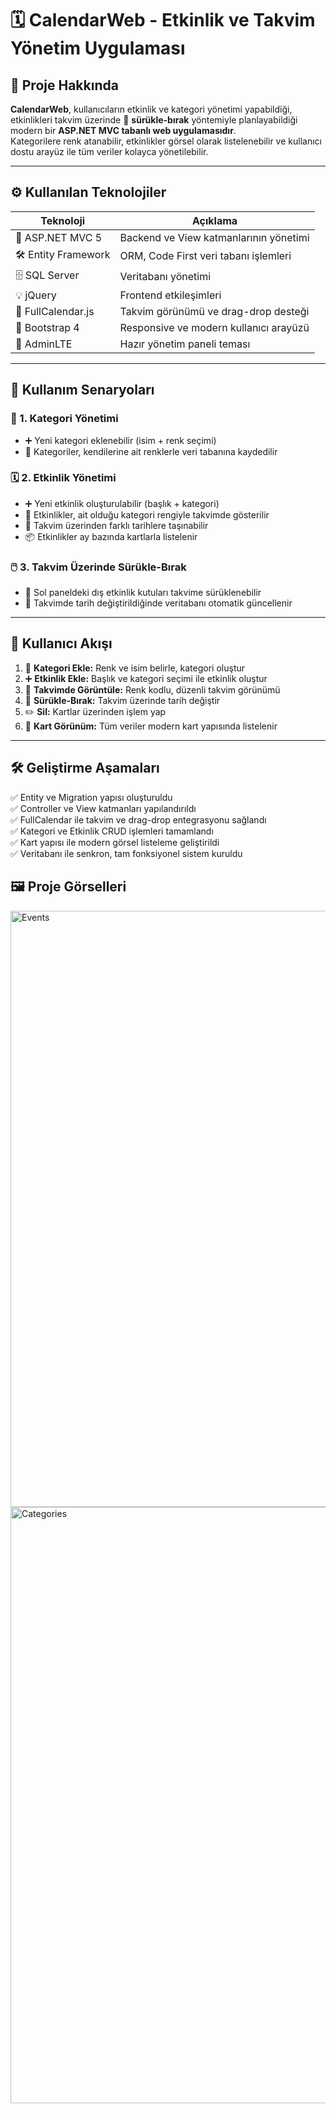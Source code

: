 # 🗓️ CalendarWeb - Etkinlik ve Takvim Yönetim Uygulaması

## 📌 Proje Hakkında  
**CalendarWeb**, kullanıcıların etkinlik ve kategori yönetimi yapabildiği, etkinlikleri takvim üzerinde 🎯 **sürükle-bırak** yöntemiyle planlayabildiği modern bir **ASP.NET MVC tabanlı web uygulamasıdır**.  
Kategorilere renk atanabilir, etkinlikler görsel olarak listelenebilir ve kullanıcı dostu arayüz ile tüm veriler kolayca yönetilebilir.

---

## ⚙️ Kullanılan Teknolojiler  

| Teknoloji             | Açıklama                                   |
|-----------------------|---------------------------------------------|
| 🧰 ASP.NET MVC 5       | Backend ve View katmanlarının yönetimi     |
| 🛠️ Entity Framework    | ORM, Code First veri tabanı işlemleri      |
| 🗄️ SQL Server          | Veritabanı yönetimi                        |
| 💡 jQuery             | Frontend etkileşimleri                     |
| 📆 FullCalendar.js     | Takvim görünümü ve drag-drop desteği       |
| 🎨 Bootstrap 4         | Responsive ve modern kullanıcı arayüzü     |
| 🧱 AdminLTE            | Hazır yönetim paneli teması                |

---

## 🧪 Kullanım Senaryoları  

### 🎨 1. Kategori Yönetimi  
- ➕ Yeni kategori eklenebilir (isim + renk seçimi)  
- 🧱 Kategoriler, kendilerine ait renklerle veri tabanına kaydedilir

### 🗓️ 2. Etkinlik Yönetimi  
- ➕ Yeni etkinlik oluşturulabilir (başlık + kategori)  
- 🌈 Etkinlikler, ait olduğu kategori rengiyle takvimde gösterilir  
- 🔄 Takvim üzerinden farklı tarihlere taşınabilir
- 📦 Etkinlikler ay bazında kartlarla listelenir  

### 🖱️ 3. Takvim Üzerinde Sürükle-Bırak  
- 🎯 Sol paneldeki dış etkinlik kutuları takvime sürüklenebilir  
- 📝 Takvimde tarih değiştirildiğinde veritabanı otomatik güncellenir  

---

## 👤 Kullanıcı Akışı  
1. 🎨 **Kategori Ekle:** Renk ve isim belirle, kategori oluştur  
2. ➕ **Etkinlik Ekle:** Başlık ve kategori seçimi ile etkinlik oluştur  
3. 📆 **Takvimde Görüntüle:** Renk kodlu, düzenli takvim görünümü  
4. 🚚 **Sürükle-Bırak:** Takvim üzerinde tarih değiştir  
5. ✏️ **Sil:** Kartlar üzerinden işlem yap  
6. 🧱 **Kart Görünüm:** Tüm veriler modern kart yapısında listelenir  

---

## 🛠️ Geliştirme Aşamaları  
✅ Entity ve Migration yapısı oluşturuldu  
✅ Controller ve View katmanları yapılandırıldı  
✅ FullCalendar ile takvim ve drag-drop entegrasyonu sağlandı  
✅ Kategori ve Etkinlik CRUD işlemleri tamamlandı  
✅ Kart yapısı ile modern görsel listeleme geliştirildi  
✅ Veritabanı ile senkron, tam fonksiyonel sistem kuruldu  

## 🖼️ Proje Görselleri
<img width="1913" height="954" alt="Events" src="https://github.com/user-attachments/assets/6644ba69-ab78-4951-9014-eaa7a5537488" />
<img width="1916" height="954" alt="Categories" src="https://github.com/user-attachments/assets/72bc0bde-980f-4657-ab37-00492e8698a9" />

